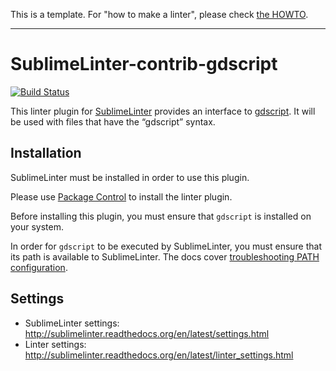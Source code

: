 This is a template. For "how to make a linter", please check [the HOWTO](HOWTO.md).

-----------------------------------------------------------------

SublimeLinter-contrib-gdscript
================================

[![Build Status](https://travis-ci.org/SublimeLinter/SublimeLinter-contrib-gdscript.svg?branch=master)](https://travis-ci.org/SublimeLinter/SublimeLinter-contrib-gdscript)

This linter plugin for [SublimeLinter](https://github.com/SublimeLinter/SublimeLinter) provides an interface to [gdscript](https://github.com/binogure-studio/SublimeLinter-gdscript). It will be used with files that have the “gdscript” syntax.

## Installation
SublimeLinter must be installed in order to use this plugin. 

Please use [Package Control](https://packagecontrol.io) to install the linter plugin.

Before installing this plugin, you must ensure that `gdscript` is installed on your system.

In order for `gdscript` to be executed by SublimeLinter, you must ensure that its path is available to SublimeLinter. The docs cover [troubleshooting PATH configuration](http://sublimelinter.readthedocs.io/en/latest/troubleshooting.html#finding-a-linter-executable).

## Settings
- SublimeLinter settings: http://sublimelinter.readthedocs.org/en/latest/settings.html
- Linter settings: http://sublimelinter.readthedocs.org/en/latest/linter_settings.html
